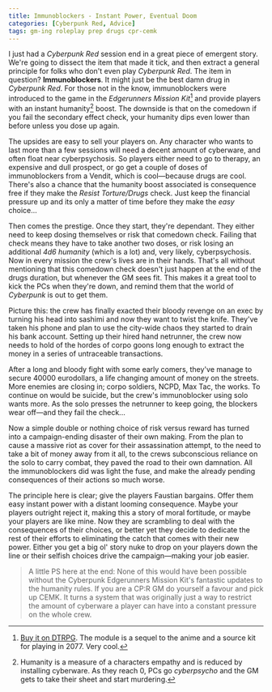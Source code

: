 ```yaml
---
title: Immunoblockers - Instant Power, Eventual Doom
categories: [Cyberpunk Red, Advice]
tags: gm-ing roleplay prep drugs cpr-cemk
---
```


I just had a *Cyberpunk Red* session end in a great piece of emergent story. We're going to dissect the item that made it tick, and then extract a general principle for folks who don't even play *Cyberpunk Red*. The item in question? **Immunoblockers**. It might just be the best damn drug in *Cyberpunk Red*. For those not in the know, immunoblockers were introduced to the game in the *Edgerunners Mission Kit*[^cemk] and provide players with an instant humanity[^humanity] boost. The downside is that on the comedown if you fail the secondary effect check, your humanity dips even lower than before unless you dose up again.

The upsides are easy to sell your players on. Any character who wants to last more than a few sessions will need a decent amount of cyberware, and often float near cyberpsychosis. So players either need to go to therapy, an expensive and dull prospect, or go get a couple of doses of immunoblockers from a Vendit, which is cool—because drugs are cool. There's also a chance that the humanity boost associated is consequence free if they make the *Resist Torture/Drugs* check. Just keep the financial pressure up and its only a matter of time before they make the *easy* choice...

Then comes the prestige. Once they start, they're dependant. They either need to keep dosing themselves or risk that comedown check. Failing that check means they have to take another two doses, or risk losing an additional *4d6 humanity* (which is a lot) and, very likely, cyberpsychosis. Now in every mission the crew's lives are in their hands. That's all without mentioning that this comedown check doesn't just happen at the end of the drugs duration, but whenever the GM sees fit. This makes it a great tool to kick the PCs when they're down, and remind them that the world of *Cyberpunk* is out to get them.

Picture this: the crew has finally exacted their bloody revenge on an exec by turning his head into sashimi and now they want to twist the knife. They've taken his phone and plan to use the city-wide chaos they started to drain his bank account. Setting up their hired hand netrunner, the crew now needs to hold of the hordes of corpo goons long enough to extract the money in a series of untraceable transactions. 

After a long and bloody fight with some early comers, they've manage to secure 40000 eurodollars, a life changing amount of money on the streets. More enemies are closing in; corpo soldiers, NCPD, Max Tac, the works. To continue on would be suicide, but the crew's immunoblocker using solo wants more. As the solo presses the netrunner to keep going, the blockers wear off—and they fail the check...

Now a simple double or nothing choice of risk versus reward has turned into a campaign-ending disaster of their own making. From the plan to cause a massive riot as cover for their assassination attempt, to the need to take a bit of money away from it all, to the crews subconscious reliance on the solo to carry combat, they paved the road to their own damnation. All the immunoblockers did was light the fuse, and make the already pending consequences of their actions so much worse.

The principle here is clear; give the players Faustian bargains. Offer them easy instant power with a distant looming consequence. Maybe your players outright reject it, making this a story of moral fortitude, or maybe your players are like mine. Now they are scrambling to deal with the consequences of their choices, or better yet they decide to dedicate the rest of their efforts to eliminating the catch that comes with their new power. Either you get a big ol' story nuke to drop on your players down the line or their selfish choices drive the campaign—making your job easier.

> A little PS here at the end: None of this would have been possible without the Cyberpunk Edgerunners Mission Kit's fantastic updates to the humanity rules. If you are a CP:R GM do yourself a favour and pick up CEMK. It turns a system that was originally just a way to restrict the amount of cyberware a player can have into a constant pressure on the whole crew.

[^cemk]: [Buy it on DTRPG](https://www.drivethrurpg.com/en/product/482282/cyberpunk-edgerunners-mission-kit). The module is a sequel to the anime and a source kit for playing in 2077. Very cool.
[^humanity]: Humanity is a measure of a characters empathy and is reduced by installing cyberware. As they reach 0, PCs go *cyberpsycho* and the GM gets to take their sheet and start murdering.
